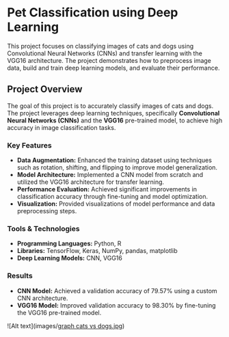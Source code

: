 # Pet Classification using Deep Learning

This project focuses on classifying images of cats and dogs using Convolutional Neural Networks (CNNs) and transfer learning with the VGG16 architecture. The project demonstrates how to preprocess image data, build and train deep learning models, and evaluate their performance.

## Project Overview

The goal of this project is to accurately classify images of cats and dogs. The project leverages deep learning techniques, specifically **Convolutional Neural Networks (CNNs)** and the **VGG16** pre-trained model, to achieve high accuracy in image classification tasks.

### Key Features

* **Data Augmentation:** Enhanced the training dataset using techniques such as rotation, shifting, and flipping to improve model generalization.
* **Model Architecture:** Implemented a CNN model from scratch and utilized the VGG16 architecture for transfer learning.
* **Performance Evaluation:** Achieved significant improvements in classification accuracy through fine-tuning and model optimization.
* **Visualization:** Provided visualizations of model performance and data preprocessing steps.

### Tools & Technologies

* **Programming Languages:** Python, R
* **Libraries:** TensorFlow, Keras, NumPy, pandas, matplotlib
* **Deep Learning Models:** CNN, VGG16

### Results

* **CNN Model:** Achieved a validation accuracy of 79.57% using a custom CNN architecture.
* **VGG16 Model:** Improved validation accuracy to 98.30% by fine-tuning the VGG16 pre-trained model.
  
![Alt text](images/[graph cats vs dogs.jpg](https://github.com/Aditya2600/Cats-dogs-/blob/master/graph%20cats%20vs%20dogs.png))
